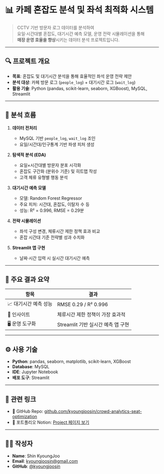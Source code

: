 # 📊 카페 혼잡도 분석 및 좌석 최적화 시스템

> CCTV 기반 방문자 로그 데이터를 분석하여  
> 요일·시간대별 혼잡도, 대기시간 예측 모델, 운영 전략 시뮬레이션을 통해  
> **매장 운영 효율을 향상**시키는 데이터 분석 프로젝트입니다.

---

## 🔍 프로젝트 개요

- **목표**: 혼잡도 및 대기시간 분석을 통해 효율적인 좌석 운영 전략 제안
- **분석 대상**: 카페 방문 로그 (`people_log`) + 대기시간 로그 (`wait_log`)
- **활용 기술**: Python (pandas, scikit-learn, seaborn, XGBoost), MySQL, Streamlit

---

## 🧭 분석 흐름

1. **데이터 전처리**
   - MySQL 기반 `people_log`, `wait_log` 조인
   - 요일/시간대/인구통계 기반 파생 피처 생성

2. **탐색적 분석 (EDA)**
   - 요일×시간대별 방문자 분포 시각화
   - 혼잡도 구간화 (분위수 기준) 및 히트맵 작성
   - 고객 체류 유형별 행동 분석

3. **대기시간 예측 모델**
   - 모델: Random Forest Regressor
   - 주요 피처: 시간대, 혼잡도, 이탈자 수 등
   - 성능: R² = 0.996, RMSE = 0.29분

4. **전략 시뮬레이션**
   - 좌석 구성 변경, 체류시간 제한 정책 효과 비교
   - 혼잡 시간대 기준 전략별 성과 수치화

5. **Streamlit 앱 구현**
   - 날짜·시간 입력 시 실시간 대기시간 예측

---

## 🧪 주요 결과 요약

| 항목 | 결과 |
|------|------|
| 📈 대기시간 예측 성능 | RMSE 0.29 / R² 0.996 |
| 🧠 인사이트 | 체류시간 제한 정책이 가장 효과적 |
| 🖥️ 운영 도구화 | Streamlit 기반 실시간 예측 앱 구현 |

---

## ⚙️ 사용 기술

- **Python**: pandas, seaborn, matplotlib, scikit-learn, XGBoost
- **Database**: MySQL
- **IDE**: Jupyter Notebook
- **배포 도구**: Streamlit

---

## 🔗 관련 링크

- 📁 GitHub Repo: [github.com/kyoungjoosin/crowd-analytics-seat-optimization](https://github.com/kyoungjoosin/crowd-analytics-seat-optimization)
- 📄 포트폴리오 Notion: [Project 페이지 보기](https://www.notion.so/Project-211a8d49f8408035b03bd0134b743dd6)

---

## 🙋‍♀️ 작성자

- **Name**: Shin KyoungJoo
- **Email**: kyoungjoosin@gmail.com
- **GitHub**: [@kyoungjoosin](https://github.com/kyoungjoosin)
